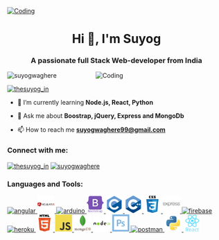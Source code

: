 
<a href="https://github.com/suyogwaghere" target="blank">
<img align="centre" alt="Coding" src="https://export-download.canva.com/wpApQ/DAFJsLwpApQ/32/0/0002-36768542658.png?X-Amz-Algorithm=AWS4-HMAC-SHA256&X-Amz-Credential=AKIAJHKNGJLC2J7OGJ6Q%2F20220930%2Fus-east-1%2Fs3%2Faws4_request&X-Amz-Date=20220930T060547Z&X-Amz-Expires=51107&X-Amz-Signature=b96ab481ec6cb217622a736aef7e9a6daa80a1a21b00e2d461861997e4867641&X-Amz-SignedHeaders=host&response-content-disposition=attachment%3B%20filename%2A%3DUTF-8%27%27Suyog%2520Waghere.png&response-expires=Fri%2C%2030%20Sep%202022%2020%3A17%3A34%20GMT"></a>
<!-- [![MasterHead]()](https://suyogwaghere.github.io/) -->
<br>

<h1 align="center">Hi 👋, I'm Suyog</h1>
<h3 align="center">A passionate full Stack Web-developer from India</h3>



<img align="right" alt="Coding" width="300" hight="40" src="https://encrypted-tbn0.gstatic.com/images?q=tbn:ANd9GcRcvyvAMfJdHUEg3J11DKD5UAV_6FumrNzuT80RSDMdMIjdutTNTC0LLR0ZWaphUWt6SuQ&usqp=CAU">


<p align="left"> <img src="https://komarev.com/ghpvc/?username=suyogwaghere&label=Profile%20views&color=0e75b6&style=flat" alt="suyogwaghere" /> </p>

<p align="left"> <a href="https://twitter.com/thesuyog_in" target="blank"><img src="https://img.shields.io/twitter/follow/thesuyog_in?logo=twitter&style=for-the-badge" alt="thesuyog_in" /></a> </p>

- 🌱 I’m currently learning **Node.js, React, Python**

- 💬 Ask me about **Boostrap, jQuery, Express and MongoDb**

- 📫 How to reach me **suyogwaghere99@gmail.com**

<h3 align="left">Connect with me:</h3>
<p align="left">
<a href="https://twitter.com/thesuyog_in" target="blank"><img align="center" src="https://raw.githubusercontent.com/rahuldkjain/github-profile-readme-generator/master/src/images/icons/Social/twitter.svg" alt="thesuyog_in" height="30" width="40" /></a>
<a href="https://linkedin.com/in/suyogwaghere" target="blank"><img align="center" src="https://raw.githubusercontent.com/rahuldkjain/github-profile-readme-generator/master/src/images/icons/Social/linked-in-alt.svg" alt="suyogwaghere" height="30" width="40" /></a>
</p>

<h3 align="left">Languages and Tools:</h3>
<p align="left"> <a href="https://angular.io" target="_blank" rel="noreferrer"> <img src="https://angular.io/assets/images/logos/angular/angular.svg" alt="angular" width="40" height="40"/> </a> <a href="https://angular.io" target="_blank" rel="noreferrer"> <img src="https://raw.githubusercontent.com/devicons/devicon/master/icons/angularjs/angularjs-original-wordmark.svg" alt="angularjs" width="40" height="40"/> </a> <a href="https://www.arduino.cc/" target="_blank" rel="noreferrer"> <img src="https://cdn.worldvectorlogo.com/logos/arduino-1.svg" alt="arduino" width="40" height="40"/> </a> <a href="https://getbootstrap.com" target="_blank" rel="noreferrer"> <img src="https://raw.githubusercontent.com/devicons/devicon/master/icons/bootstrap/bootstrap-plain-wordmark.svg" alt="bootstrap" width="40" height="40"/> </a> <a href="https://www.cprogramming.com/" target="_blank" rel="noreferrer"> <img src="https://raw.githubusercontent.com/devicons/devicon/master/icons/c/c-original.svg" alt="c" width="40" height="40"/> </a> <a href="https://www.w3schools.com/cpp/" target="_blank" rel="noreferrer"> <img src="https://raw.githubusercontent.com/devicons/devicon/master/icons/cplusplus/cplusplus-original.svg" alt="cplusplus" width="40" height="40"/> </a> <a href="https://www.w3schools.com/css/" target="_blank" rel="noreferrer"> <img src="https://raw.githubusercontent.com/devicons/devicon/master/icons/css3/css3-original-wordmark.svg" alt="css3" width="40" height="40"/> </a> <a href="https://expressjs.com" target="_blank" rel="noreferrer"> <img src="https://raw.githubusercontent.com/devicons/devicon/master/icons/express/express-original-wordmark.svg" alt="express" width="40" height="40"/> </a> <a href="https://firebase.google.com/" target="_blank" rel="noreferrer"> <img src="https://www.vectorlogo.zone/logos/firebase/firebase-icon.svg" alt="firebase" width="40" height="40"/> </a> <a href="https://heroku.com" target="_blank" rel="noreferrer"> <img src="https://www.vectorlogo.zone/logos/heroku/heroku-icon.svg" alt="heroku" width="40" height="40"/> </a> <a href="https://www.w3.org/html/" target="_blank" rel="noreferrer"> <img src="https://raw.githubusercontent.com/devicons/devicon/master/icons/html5/html5-original-wordmark.svg" alt="html5" width="40" height="40"/> </a> <a href="https://developer.mozilla.org/en-US/docs/Web/JavaScript" target="_blank" rel="noreferrer"> <img src="https://raw.githubusercontent.com/devicons/devicon/master/icons/javascript/javascript-original.svg" alt="javascript" width="40" height="40"/> </a> <a href="https://www.mongodb.com/" target="_blank" rel="noreferrer"> <img src="https://raw.githubusercontent.com/devicons/devicon/master/icons/mongodb/mongodb-original-wordmark.svg" alt="mongodb" width="40" height="40"/> </a> <a href="https://nodejs.org" target="_blank" rel="noreferrer"> <img src="https://raw.githubusercontent.com/devicons/devicon/master/icons/nodejs/nodejs-original-wordmark.svg" alt="nodejs" width="40" height="40"/> </a> <a href="https://www.photoshop.com/en" target="_blank" rel="noreferrer"> <img src="https://raw.githubusercontent.com/devicons/devicon/master/icons/photoshop/photoshop-line.svg" alt="photoshop" width="40" height="40"/> </a> <a href="https://postman.com" target="_blank" rel="noreferrer"> <img src="https://www.vectorlogo.zone/logos/getpostman/getpostman-icon.svg" alt="postman" width="40" height="40"/> </a> <a href="https://www.python.org" target="_blank" rel="noreferrer"> <img src="https://raw.githubusercontent.com/devicons/devicon/master/icons/python/python-original.svg" alt="python" width="40" height="40"/> </a> <a href="https://reactjs.org/" target="_blank" rel="noreferrer"> <img src="https://raw.githubusercontent.com/devicons/devicon/master/icons/react/react-original-wordmark.svg" alt="react" width="40" height="40"/> </a> </p>
